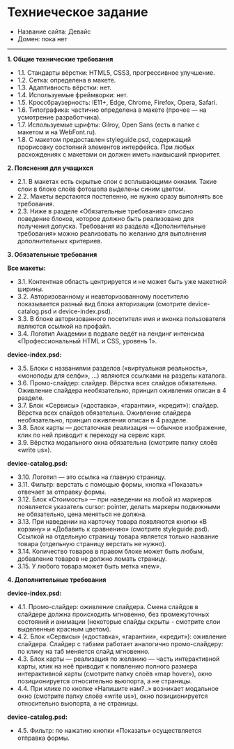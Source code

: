 # Техниеческое задание

* Название сайта: Девайс
* Домен: пока нет

---

**1. Общие технические требования**

 * 1.1. Стандарты вёрстки: HTML5, CSS3, прогрессивное улучшение.
 * 1.2. Сетка: определена в макете.
 * 1.3. Адаптивность вёрстки: нет.
 * 1.4. Используемые фреймворки: нет.
 * 1.5. Кроссбраузерность: IE11+, Edge, Chrome, Firefox, Opera, Safari.
 * 1.6. Типографика: частично определена в макете (прочее — на усмотрение разработчика).
 * 1.7. Используемые шрифты: Gilroy, Open Sans (есть в папке с макетом и на WebFont.ru).
 * 1.8. С макетом предоставлен styleguide.psd, содержащий прорисовку состояний элементов интерфейса. При любых расхождениях с макетами он должен иметь наивысший приоритет.

**2. Пояснения для учащихся**

 * 2.1. В макетах есть скрытые слои с всплывающими окнами. Такие слои в блоке слоёв фотошопа выделены синим цветом.
 * 2.2. Макеты верстаются постепенно, не нужно сразу выполнять все требования.
 * 2.3. Ниже в разделе «Обязательные требования» описано поведение блоков, которое должно быть реализовано для получения допуска. Требования из раздела «Дополнительные требования» можно реализовать по желанию для выполнения дополнительных критериев.

**3. Обязательные требования**

**Все макеты:**

 * 3.1. Контентная область центрируется и не может быть уже макетной ширины.
 * 3.2. Авторизованному и неавторизованному посетителю показывается разный вид блока авторизации (смотрите device-catalog.psd и device-index.psd).
 * 3.3. В блоке авторизованного посетителя имя и иконка пользователя являются ссылкой на профайл.
 * 3.4. Логотип Академии в подвале ведёт на лендинг интенсива «Профессиональный HTML и CSS, уровень 1».

**device-index.psd:**

 * 3.5. Блоки с названиями разделов («виртуальная реальность», «моноподы для селфи», ...) являются ссылками на разделы каталога.
 * 3.6. Промо-слайдер: слайдер. Вёрстка всех слайдов обязательна. Оживление слайдера необязательно, принцип оживления описан в 4 разделе.
 * 3.7. Блок «Сервисы» («доставка», «гарантии», «кредит»): слайдер. Вёрстка всех слайдов обязательна. Оживление слайдера необязательно, принцип оживления описан в 4 разделе.
 * 3.8. Блок карты — достаточная реализация — обычное изображение, клик по ней приводит к переходу на сервис карт.
 * 3.9. Вёрстка модального окна обязательна (смотрите папку слоёв «write us»).

**device-catalog.psd:**

 * 3.10. Логотип — это ссылка на главную страницу.
 * 3.11. Фильтр: верстать с помощью формы, кнопка «Показать» отвечает за отправку формы.
 * 3.12. Блок «Стоимость» — при наведении на любой из маркеров появляется указатель cursor: pointer, делать маркеры подвижными не обязательно, цена меняться не должна.
 * 3.13. При наведении на карточку товара появляются кнопки «В корзину» и «Добавить к сравнению» (смотрите styleguide.psd). Ссылкой на отдельную страницу товара является только название товара (отдельную страницу верстать не нужно).
 * 3.14. Количество товаров в правом блоке может быть любым, добавление товаров не должно ломать страницу.
 * 3.15. У любого товара может быть метка «new».

**4. Дополнительные требования**

**device-index.psd:**

 * 4.1. Промо-слайдер: оживление слайдера. Смена слайдов в слайдере должна происходить мгновенно, без промежуточных состояний и анимации (некоторые слайды скрыты - смотрите слои выделенные красным цветом).
 * 4.2. Блок «Сервисы» («доставка», «гарантии», «кредит»): оживление слайдера. Слайдер с табами работает аналогично промо-слайдеру: по клику на таб меняется слайд мгновенно.
 * 4.3. Блок карты — реализация по желанию — часть интерактивной карты, клик на неё приводит к появлению полного размера интерактивной карты (смотрите папку слоёв «map hover»), окно позиционируется относительно вьюпорта, а не страницы.
 * 4.4. При клике по кнопке «Напишите нам?..» возникает модальное окно (смотрите папку слоёв «write us»), окно позиционируется относительно вьюпорта, а не страницы.

**device-catalog.psd:**

 * 4.5. Фильтр: по нажатию кнопки «Показать» осуществляется отправка формы.
